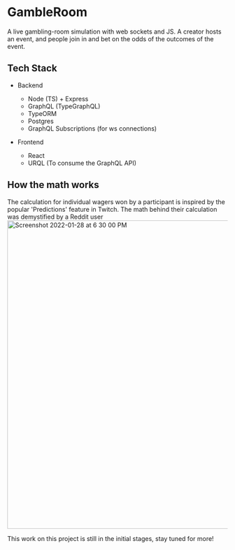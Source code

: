 # GambleRoom

A live gambling-room simulation with web sockets and JS.
A creator hosts an event, and people join in and bet on the odds of the outcomes of the event.

## Tech Stack

- Backend

  - Node (TS) + Express
  - GraphQL (TypeGraphQL)
  - TypeORM
  - Postgres
  - GraphQL Subscriptions (for ws connections)

- Frontend
  - React
  - URQL (To consume the GraphQL API)

## How the math works

The calculation for individual wagers won by a participant is inspired by the popular 'Predictions' feature in Twitch. The math behind their calculation was demystified by a Reddit user
<img width="706" alt="Screenshot 2022-01-28 at 6 30 00 PM" src="https://user-images.githubusercontent.com/34805919/153216670-bde42cfe-715c-4edd-96ed-f92a479349d0.png">

This work on this project is still in the initial stages, stay tuned for more!
